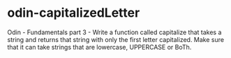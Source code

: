 # odin-capitalizedLetter
Odin - Fundamentals part 3 - Write a function called capitalize that takes a string and returns that string with only the first letter capitalized. Make sure that it can take strings that are lowercase, UPPERCASE or BoTh.
